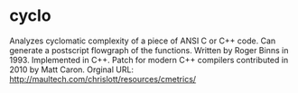 # cyclo
Analyzes cyclomatic complexity of a piece of ANSI C or C++ code.
Can generate a postscript flowgraph of the functions. Written by Roger Binns in 1993. Implemented in C++. Patch for modern C++ compilers contributed in 2010 by Matt Caron.
Orginal URL:  http://maultech.com/chrislott/resources/cmetrics/
